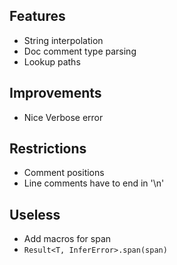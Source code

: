## Features
- String interpolation
- Doc comment type parsing
- Lookup paths

## Improvements
- Nice Verbose error

## Restrictions
- Comment positions
- Line comments have to end in '\n'

## Useless
- Add macros for span
- `Result<T, InferError>.span(span)`

